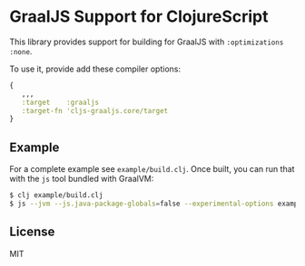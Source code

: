 # GraalJS Support for ClojureScript

This library provides support for building for GraalJS with `:optimizations :none`.

To use it, provide add these compiler options:


```clojure
{
   ,,,
   :target    :graaljs
   :target-fn 'cljs-graaljs.core/target 
}
```

## Example

For a complete example see `example/build.clj`. Once built, you can run that with the `js` tool bundled with GraalVM:

```bash
$ clj example/build.clj
$ js --jvm --js.java-package-globals=false --experimental-options example/out/example.js
```

## License

MIT
